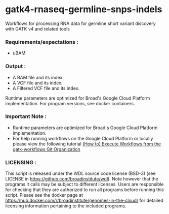 # gatk4-rnaseq-germline-snps-indels
Workflows for processing RNA data for germline short variant discovery with GATK v4 and related tools

### Requirements/expectations :
 - uBAM 

### Output :
 - A BAM file and its index.
 - A VCF file and its index. 
 - A Filtered VCF file and its index. 

 Runtime parameters are optimized for Broad's Google Cloud Platform implementation.
 For program versions, see docker containers.

### Important Note :
- Runtime parameters are optimized for Broad's Google Cloud Platform implementation. 
- For help running workflows on the Google Cloud Platform or locally please
view the following tutorial [(How to) Execute Workflows from the gatk-workflows Git Organization](https://software.broadinstitute.org/gatk/documentation/article?id=12521)

### LICENSING :
 This script is released under the WDL source code license (BSD-3) (see LICENSE in
 https://github.com/broadinstitute/wdl). Note however that the programs it calls may
 be subject to different licenses. Users are responsible for checking that they are
 authorized to run all programs before running this script. Please see the docker
 page at https://hub.docker.com/r/broadinstitute/genomes-in-the-cloud/ for detailed
 licensing information pertaining to the included programs. 
